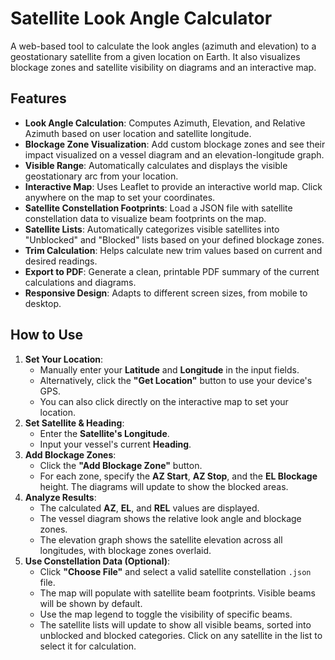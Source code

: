 # Satellite Look Angle Calculator

A web-based tool to calculate the look angles (azimuth and elevation) to a geostationary satellite from a given location on Earth. It also visualizes blockage zones and satellite visibility on diagrams and an interactive map.

## Features

- **Look Angle Calculation**: Computes Azimuth, Elevation, and Relative Azimuth based on user location and satellite longitude.
- **Blockage Zone Visualization**: Add custom blockage zones and see their impact visualized on a vessel diagram and an elevation-longitude graph.
- **Visible Range**: Automatically calculates and displays the visible geostationary arc from your location.
- **Interactive Map**: Uses Leaflet to provide an interactive world map. Click anywhere on the map to set your coordinates.
- **Satellite Constellation Footprints**: Load a JSON file with satellite constellation data to visualize beam footprints on the map.
- **Satellite Lists**: Automatically categorizes visible satellites into "Unblocked" and "Blocked" lists based on your defined blockage zones.
- **Trim Calculation**: Helps calculate new trim values based on current and desired readings.
- **Export to PDF**: Generate a clean, printable PDF summary of the current calculations and diagrams.
- **Responsive Design**: Adapts to different screen sizes, from mobile to desktop.

## How to Use

1.  **Set Your Location**:
    - Manually enter your **Latitude** and **Longitude** in the input fields.
    - Alternatively, click the **"Get Location"** button to use your device's GPS.
    - You can also click directly on the interactive map to set your location.
2.  **Set Satellite & Heading**:
    - Enter the **Satellite's Longitude**.
    - Input your vessel's current **Heading**.
3.  **Add Blockage Zones**:
    - Click the **"Add Blockage Zone"** button.
    - For each zone, specify the **AZ Start**, **AZ Stop**, and the **EL Blockage** height. The diagrams will update to show the blocked areas.
4.  **Analyze Results**:
    - The calculated **AZ**, **EL**, and **REL** values are displayed.
    - The vessel diagram shows the relative look angle and blockage zones.
    - The elevation graph shows the satellite elevation across all longitudes, with blockage zones overlaid.
5.  **Use Constellation Data (Optional)**:
    - Click **"Choose File"** and select a valid satellite constellation `.json` file.
    - The map will populate with satellite beam footprints. Visible beams will be shown by default.
    - Use the map legend to toggle the visibility of specific beams.
    - The satellite lists will update to show all visible beams, sorted into unblocked and blocked categories. Click on any satellite in the list to select it for calculation.
